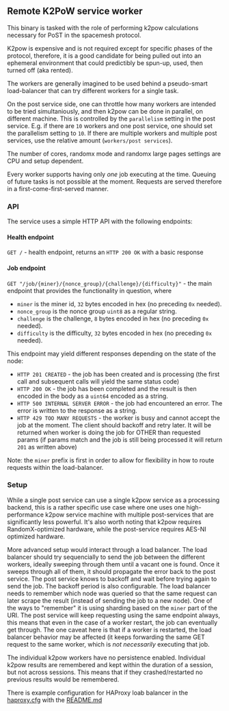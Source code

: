 ## Remote K2PoW service worker

This binary is tasked with the role of performing k2pow calculations necessary for PoST in the spacemesh protocol.

K2pow is expensive and is not required except for specific phases of the protocol, therefore, it is a good candidate
for being pulled out into an ephemeral environment that could predictibly be spun-up, used, then turned off (aka rented).

The workers are generally imagined to be used behind a pseudo-smart load-balancer that can try different workers for a single task.

On the post service side, one can throttle how many workers are intended to be tried simultaniously, and then k2pow can be done in parallel,
on different machine. This is controlled by the `parallelism` setting in the post service. E.g. if there are `10` workers and one post service,
one should set the parallelism setting to `10`. If there are multiple workers and multiple post services, use the relative amount (`workers/post services`).

The number of cores, randomx mode and randomx large pages settings are CPU and setup dependent.

Every worker supports having only _one_ job executing at the time. Queuing of future tasks is not possible at the moment. Requests are served therefore in a first-come-first-served manner.

### API

The service uses a simple HTTP API with the following endpoints:

#### Health endpoint

`GET /` - health endpoint, returns an `HTTP 200 OK` with a basic response

#### Job endpoint

`GET "/job/{miner}/{nonce_group}/{challenge}/{difficulty}"` - the main endpoint that provides the functionality in question, where

- `miner` is the miner id, `32` bytes encoded in hex (no preceding `0x` needed).
- `nonce_group` is the nonce group `uint8` as a regular string.
- `challenge` is the challenge, `8` bytes encoded in hex (no preceding `0x` needed).
- `difficulty` is the difficulty, `32` bytes encoded in hex (no preceding `0x` needed).

This endpoint may yield different responses depending on the state of the node:
- `HTTP 201 CREATED` - the job has been created and is processing (the first call and subsequent calls will yield the same status code)
- `HTTP 200 OK` - the job has been completed and the result is then encoded in the body as a `uint64` encoded as a string.
- `HTTP 500 INTERNAL SERVER ERROR` - the job had encountered an error. The error is written to the response as a string.
- `HTTP 429 TOO MANY REQUESTS` - the worker is busy and cannot accept the job at the moment. The client should backoff and retry later. It will be returned when worker is doing the job for OTHER than requested params (if params match and the job is still being processed it will return `201` as written above)

Note: the `miner` prefix is first in order to allow for flexibility in how to route requests within the load-balancer.

### Setup

While a single post service can use a single k2pow service as a processing backend, this is a rather specific use case where one uses one high-performance k2pow service machine with multiple post-services that are significantly less powerful. It's also worth noting that k2pow requires RandomX-optimized hardware, while the post-service requires AES-NI optimized hardware.

More advanced setup would interact through a load balancer. The load balancer should try sequencially to send the job between the different
workers, ideally sweeping through them until a vacant one is found. Once it sweeps through all of them, it should propagate the error back to
the post service. The post service knows to backoff and wait before trying again to send the job. The backoff period is also configurable.
The load balancer needs to remember which node was queried so that the same request can later scrape the result (instead of sending the job to a new node). One of the ways to "remember" it is using sharding based on the `miner` part of the URI.
The post service will keep requesting using the same endpoint always, this means that even in the case of a worker restart, the job can eventually get through.
The one caveat here is that if a worker is restarted, the load balancer behavior may be affected (it keeps forwarding the same GET request to the same worker, which is _not necessarily_ executing that job.

The individual k2pow workers have no persistence enabled.
Individual k2pow results are remembered and kept within the duration of a session, but not across sessions. This means that if they crashed/restarted no previous results would be remembered.

There is example configuration for HAProxy loab balancer in the [haproxy.cfg](./examples/haproxy/haproxy.cfg) with the [README.md](./examples/haproxy/README.md)
